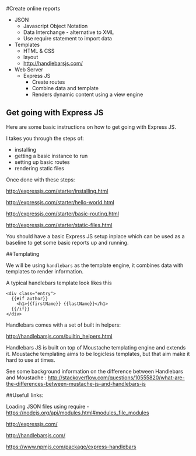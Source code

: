 #Create online reports

* JSON
  * Javascript Object Notation
  * Data Interchange - alternative to XML
  * Use require statement to import data
* Templates
  * HTML & CSS
  * layout
  * http://handlebarsjs.com/
* Web Server
  * Express JS
    * Create routes
    * Combine data and template
    * Renders dynamic content using a view engine

## Get going with Express JS

Here are some basic instructions on how to get going with Express JS.

I takes you through the steps of:
* installing
* getting a basic instance to run
* setting up basic routes
* rendering static files

Once done with these steps:

http://expressjs.com/starter/installing.html

http://expressjs.com/starter/hello-world.html

http://expressjs.com/starter/basic-routing.html

http://expressjs.com/starter/static-files.html

You should have a basic Express JS setup inplace which can be used as a baseline to get some basic reports up and running.

##Templating

We will be using ```handlebars``` as the template engine, it combines data with templates to render information.

A typical handlebars template look likes this

```
<div class="entry">
  {{#if author}}
    <h1>{{firstName}} {{lastName}}</h1>
  {{/if}}
</div>
```

Handlebars comes with a set of built in helpers:

http://handlebarsjs.com/builtin_helpers.html

Handlebars JS is built on top of Moustache templating engine and extends it. Moustache templating aims to be logicless templates, but that aim make it hard to use at times.

See some background information on the difference between Handlebars and Moustache : http://stackoverflow.com/questions/10555820/what-are-the-differences-between-mustache-js-and-handlebars-js



##Usefull links:

Loading JSON files using require - https://nodejs.org/api/modules.html#modules_file_modules

http://expressjs.com/

http://handlebarsjs.com/

https://www.npmjs.com/package/express-handlebars
